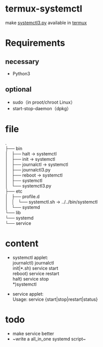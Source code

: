 # termux-systemctl
make [systemctl3.py](https://github.com/gdraheim/docker-systemctl-replacement) available in [termux](https://github.com/termux/termux-app)  

# Requirements
## necessary
* Python3
## optional
* sudo（in proot/chroot Linux）
* start-stop-daemon（dpkg）

# file  
.  
├── bin  
│   ├── halt -> systemctl  
│   ├── init -> systemctl  
│   ├── journalctl -> systemctl  
│   ├── journalctl3.py  
│   ├── reboot -> systemctl  
│   ├── systemctl  
│   └── systemctl3.py  
├── etc  
│   ├── profile.d  
│   │   └── systemctl.sh -> ../../bin/systemctl  
│   └── systemd  
└── lib  
    └── systemd  
        └── service  

# content
* systemctl applet:  
journalctl) journalctl  
init|*.sh) service start  
reboot) service restart  
halt) service stop  
*)systemctl  

* service applet:  
Usage: service {start|stop|restart|status}  

# todo
* make service better
* ~write a all_in_one systemd script~

